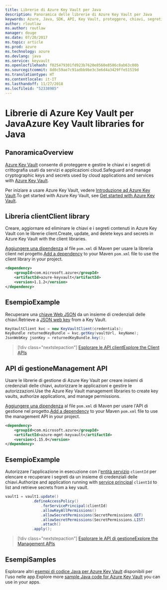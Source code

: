 ```yaml
---
title: Librerie di Azure Key Vault per Java
description: Panoramica delle librerie di Azure Key Vault per Java
keywords: Azure, Java, SDK, API, Key Vault, proteggere, chiavi, segreti, insieme di credenziali
author: rloutlaw
ms.author: routlaw
manager: douge
ms.date: 07/20/2017
ms.topic: article
ms.prod: azure
ms.technology: azure
ms.devlang: java
ms.service: keyvault
ms.openlocfilehash: f025479301fd923b7620e8560e8586c8ab63c80b
ms.sourcegitcommit: 8d0c59ae7c91adbb9be3c3e6d4a3429ffe51519d
ms.translationtype: HT
ms.contentlocale: it-IT
ms.lasthandoff: 11/27/2018
ms.locfileid: "52338985"
---
```

# <a name="azure-key-vault-libraries-for-java"></a><span data-ttu-id="49182-104">Librerie di Azure Key Vault per Java</span><span class="sxs-lookup"><span data-stu-id="49182-104">Azure Key Vault libraries for Java</span></span>

## <a name="overview"></a><span data-ttu-id="49182-105">Panoramica</span><span class="sxs-lookup"><span data-stu-id="49182-105">Overview</span></span>

<span data-ttu-id="49182-106">[Azure Key Vault](/azure/key-vault/) consente di proteggere e gestire le chiavi e i segreti di crittografia usati da servizi e applicazioni cloud.</span><span class="sxs-lookup"><span data-stu-id="49182-106">Safeguard and manage cryptographic keys and secrets used by cloud applications and services with [Azure Key Vault](/azure/key-vault/).</span></span>

<span data-ttu-id="49182-107">Per iniziare a usare Azure Key Vault, vedere [Introduzione ad Azure Key Vault](/azure/key-vault/key-vault-get-started).</span><span class="sxs-lookup"><span data-stu-id="49182-107">To get started with Azure Key Vault, see [Get started with Azure Key Vault](/azure/key-vault/key-vault-get-started).</span></span>

## <a name="client-library"></a><span data-ttu-id="49182-108">Libreria client</span><span class="sxs-lookup"><span data-stu-id="49182-108">Client library</span></span>

<span data-ttu-id="49182-109">Creare, aggiornare ed eliminare le chiavi e i segreti contenuti in Azure Key Vault con le librerie client.</span><span class="sxs-lookup"><span data-stu-id="49182-109">Create, update, and delete keys and secrets in Azure Key Vault with the client libraries.</span></span>

<span data-ttu-id="49182-110">[Aggiungere una dipendenza](https://maven.apache.org/guides/getting-started/index.html#How_do_I_use_external_dependencies) al file `pom.xml` di Maven per usare la libreria client nel progetto.</span><span class="sxs-lookup"><span data-stu-id="49182-110">[Add a dependency](https://maven.apache.org/guides/getting-started/index.html#How_do_I_use_external_dependencies) to your Maven `pom.xml` file to use the client library in your project.</span></span>  

```XML
<dependency>
    <groupId>com.microsoft.azure</groupId>
    <artifactId>azure-keyvault</artifactId>
    <version>1.1.2</version>
</dependency>
```   

## <a name="example"></a><span data-ttu-id="49182-111">Esempio</span><span class="sxs-lookup"><span data-stu-id="49182-111">Example</span></span>

<span data-ttu-id="49182-112">Recuperare una [chiave Web JSON](https://tools.ietf.org/html/draft-ietf-jose-json-web-key-18) da un insieme di credenziali delle chiavi.</span><span class="sxs-lookup"><span data-stu-id="49182-112">Retrieve a [JSON web key](https://tools.ietf.org/html/draft-ietf-jose-json-web-key-18) from a Key Vault.</span></span>

```java
KeyVaultClient kvc = new KeyVaultClient(credentials);
KeyBundle returnedKeyBundle = kvc.getKey(vaultUrl, keyName);
JsonWebKey jsonKey = returnedKeyBundle.key();
```

> [!div class="nextstepaction"]
> [<span data-ttu-id="49182-113">Esplorare le API client</span><span class="sxs-lookup"><span data-stu-id="49182-113">Explore the Client APIs</span></span>](/java/api/overview/azure/keyvault/client)


## <a name="management-api"></a><span data-ttu-id="49182-114">API di gestione</span><span class="sxs-lookup"><span data-stu-id="49182-114">Management API</span></span>

<span data-ttu-id="49182-115">Usare le librerie di gestione di Azure Key Vault per creare insiemi di credenziali delle chiavi, autorizzare le applicazioni e gestire le autorizzazioni.</span><span class="sxs-lookup"><span data-stu-id="49182-115">Use the Azure Key Vault management libraries to create key vaults, authorize applications, and manage permissions.</span></span> 

<span data-ttu-id="49182-116">[Aggiungere una dipendenza](https://maven.apache.org/guides/getting-started/index.html#How_do_I_use_external_dependencies) al file `pom.xml` di Maven per usare l'API di gestione nel progetto.</span><span class="sxs-lookup"><span data-stu-id="49182-116">[Add a dependency](https://maven.apache.org/guides/getting-started/index.html#How_do_I_use_external_dependencies) to your Maven `pom.xml` file to use the management API in your project.</span></span>  

```XML
<dependency>
    <groupId>com.microsoft.azure</groupId>
    <artifactId>azure-mgmt-keyvault</artifactId>
    <version>1.15.0</version>
</dependency>
```

## <a name="example"></a><span data-ttu-id="49182-117">Esempio</span><span class="sxs-lookup"><span data-stu-id="49182-117">Example</span></span>

<span data-ttu-id="49182-118">Autorizzare l'applicazione in esecuzione con l'[entità servizio](/azure/azure-resource-manager/resource-group-create-service-principal-portal) `clientId` per elencare e recuperare i segreti da un insieme di credenziali delle chiavi.</span><span class="sxs-lookup"><span data-stu-id="49182-118">Authorize and application running with [service principal](/azure/azure-resource-manager/resource-group-create-service-principal-portal) `clientId` to list and retrieve secrets from a key vault.</span></span> 

```java
vault1 = vault1.update()
            .defineAccessPolicy()
                .forServicePrincipal(clientId)
                .allowKeyAllPermissions()
                .allowSecretPermissions(SecretPermissions.GET)
                .allowSecretPermissions(SecretPermissions.LIST)
                .attach()
            .apply();
```

> [!div class="nextstepaction"]
> [<span data-ttu-id="49182-119">Esplorare le API di gestione</span><span class="sxs-lookup"><span data-stu-id="49182-119">Explore the Management APIs</span></span>](/java/api/overview/azure/keyvault/management)


## <a name="samples"></a><span data-ttu-id="49182-120">Esempi</span><span class="sxs-lookup"><span data-stu-id="49182-120">Samples</span></span>

<span data-ttu-id="49182-121">Esplorare altri [esempi di codice Java per Azure Key Vault](https://azure.microsoft.com/resources/samples/?platform=java&term=key+vault) disponibili per l'uso nelle app.</span><span class="sxs-lookup"><span data-stu-id="49182-121">Explore more [sample Java code for Azure Key Vault](https://azure.microsoft.com/resources/samples/?platform=java&term=key+vault) you can use in your apps.</span></span>

